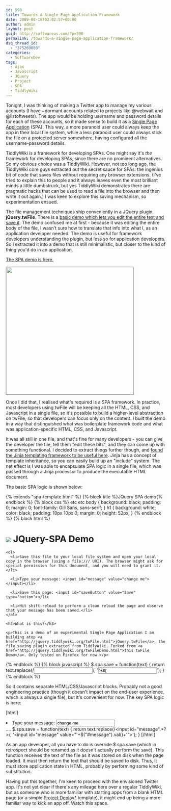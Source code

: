 ```yaml
---
id: 590
title: Towards A Single Page Application Framework
date: 2009-08-18T02:02:57+00:00
author: admin
layout: post
guid: http://softwareas.com/?p=590
permalink: /towards-a-single-page-application-framework/
dsq_thread_id:
  - "375269080"
categories:
  - SoftwareDev
tags:
  - Ajax
  - Javascript
  - JQuery
  - Project
  - SPA
  - TiddlyWiki
---
```

Tonight, I was thinking of making a Twitter app to manage my various accounts (I have ~dormant accounts related to projects like @webwait and @listoftweets). The app would be holding username and password details for each of these accounts, so it made sense to build it as a <a href="http://en.wikipedia.org/wiki/Single_page_application">Single Page Application</a> (SPA). This way, a more paranoid user could always keep the app in their local file system, while a less paranoid user could always stick the file on a protected server somewhere, having configured all the username-password details.

TiddlyWiki is a framework for developing SPAs. One might say it's <em>the</em> framework for developing SPAs, since there are no prominent alternatives. So my obvious choice was a TiddlyWiki. However, not too long ago, the TiddlyWiki core guys extracted out the secret sauce for SPAs: the ingenius bit of code that saves files without requiring any browser extensions. (I've tried to explain this to people and it always leaves even the most brilliant minds a little dumbstruck, but yes TiddlyWiki demonstrates there are pragmatic hacks that can be used to read a file into the browser and then write it out again.) I was keen to explore this saving mechanism, so experimentation ensued.

The file management techniques ship conveniently in a JQuery plugin, <strong>jQuery.twFile</strong>. There is a <a href="http://jquery.tiddlywiki.org/twFile.html">basic demo which lets you edit the entire text and save it</a>. The demo confused me at first - because it was editing the entire body of the file, I wasn't sure how to translate that info into what I, as an application developer needed. The demo is useful for framework developers understanding the plugin, but less so for application developers. So I extracted it into a demo that is still minimalistic, but closer to the kind of thing you'd do in an application.

<a href="http://project.mahemoff.com/spa-demo.html">The SPA demo is here.</a>

<a href="http://project.mahemoff.com/spa-demo.html"><img style="width: 400px; border: 1px solid #999;"  src="http://img.skitch.com/20090818-xy1n926xgpfdbaua3x4typ4qfb.jpg" /></a>

Once I did that, I realised what's required is a SPA framework. In practice, most developers using twFile will be keeping all the HTML, CSS, and Javascript in a single file, so it's possible to build a higher-level abstraction on twFile, so that developers can focus only on the content. I built the demo in a way that distinguished what was boilerplate framework code and what was application-specific HTML, CSS, and Javascript.

It was all still in one file, and that's fine for many developers - you can give the developer the file, tell them "edit these bits", and they can come up with something functional. I decided to extract things further though, and <a href="http://mini.softwareas.com/jinja-python-templating-lib-has-a-very-nice-w">found the Jinja templating framework to be useful here</a>. Jinja has a concept of template inheritance, so you can easily build up an "include" system.  The net effect is I was able to encapsulate SPA logic in a single file, which was passed through a Jinja processor to produce the executable HTML document.

The basic SPA logic is shown below:

<!-- {% raw %} -->
{% extends "spa-template.html" %}
{% block title %}JQuery SPA demo{% endblock %}
{% block css %}
  etc etc
  body { background: black; padding: 0; margin: 0; font-family: Gill Sans, sans-serif; }
  h1 { background: white; color: black; padding: 10px 10px 0; margin: 0; height: 52px; }
{% endblock %}
{% block html %}
  <h1>
  <img id="logo" src="data:image/jpeg,%FFetc etc"/>
    <span id="title">JQuery-SPA Demo</span>
  </h1>

  <div id="main">

    <ol>
      <li>Save this file to your local file system and open your local copy in the browser (using a file:/// URI). The browser might ask for special permission for this document, and you will need to grant it.</li>

      <li>Type your message: <input id="message" value="change me"></input></li>

      <li>Save this page: <input id="saveButton" value="Save" type="button"></li>

      <li>Hit shift-reload to perform a clean reload the page and observe that your message has been saved.</li>
    </ol>

    <h3>What is this?</h3>

    <p>This is a demo of an experimental Single Page Application I am building atop <a href="http://jquery.tiddlywiki.org/twFile.html">jQuery.twFile</a>, the file saving plugin extracted from TiddlyWiki. Forked from <a href="http://jquery.tiddlywiki.org/twFileDemo.html">this twFile Demo</a>. Only tested on Firefox for now.</p>

  </div>
{% endblock %}
{% block javascript %}
    $.spa.save = function(text) {
      return text.replace(/<input id="message".*?></input>/,
              '<input id="message" value="'+$("#message").val()+'"></input>');
    }
{% endblock %}
<!-- {% endraw %} -->

So it contains separate HTML/CSS/Javascript blocks. Probably not a good engineering practice (though it doesn't impact on the end-user experience, which is always a single file), but it's convenient for now. The key SPA logic is here:

[html]
      <li>Type your message: <input id="message" value="change me"></input></li>
      ....
    $.spa.save = function(text) {
      return text.replace(/<input id="message".*?></input>/,
              '<input id="message" value="'+$("#message").val()+'"></input>');
    }
[/html]

As an app developer, all you have to do is override $.spa.save (which in retrospect should be renamed as it doesn't actually perform the save). This function receives the text of the file as it was stored on disk when the page loaded. It must then return the text that should be saved to disk. Thus, it must store application state in HTML, probably by performing some kind of substitution.

Having put this together, I'm keen to proceed with the envisioned Twitter app. It's not yet clear if there's any mileage here over a regular TiddlyWiki, but as someone who is more familiar with starting apps from a blank HTML page (or a simple <a href="http://projectdeploy.com">Project Deploy*</a> template), it might end up being a more familiar way to kick an app off. Watch this space.
